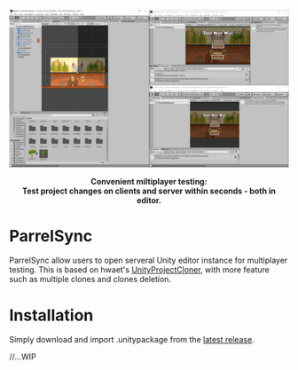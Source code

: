 ![cloner](https://raw.githubusercontent.com/314pies/ParrelSync/master/ScreenShots/Showcase%201.gif)
<p align="center">
<b>Convenient miltiplayer testing:<br> 
   Test project changes on clients and server within seconds - both in editor.
</b>
<br>
</p>


# ParrelSync
ParrelSync allow users to open serveral Unity editor instance for multiplayer testing. This is based on hwaet's [UnityProjectCloner](https://github.com/hwaet/UnityProjectCloner), with more feature such as multiple clones and clones deletion.


# Installation
Simply download and import .unitypackage from the [latest release](https://github.com/314pies/ParrelSync/releases).

//...WIP
